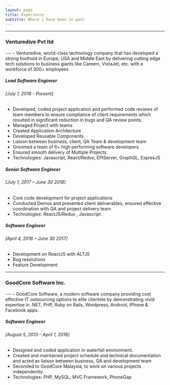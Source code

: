 ```yaml
---
layout: page
title: Experience
subtitle: Where i have been in past
---
```

---
<div class="text-center">
  <h3>Venturedive Pvt ltd</h3>
</div>
---
- Venturedive, world-class technology company that has developed a strong foothold in Europe, USA and Middle East by delivering cutting edge tech solutions to business giants like Careem, VistaJet, etc. with a workforce of 300+ employees

##### Lead Software Engineer
###### [July 1, 2018 - Present]
- Developed, coded project application and performed code reviews of team members to ensure compliance of client requirements which resulted in significant reduction in bugs and QA review points.
- Managed Project with teams
- Created Application Architecture
- Developed Reusable Components
- Liaison between business, client, QA Team & development team
- Groomed a team of 6+ high performing software developers
- Ensured smooth delivery of Multiple Projects.
- Technologies: Javascript, React/Redux, EPIServer, GraphQL, ExpresJS

##### Senior Software Engineer
###### [July 1, 2017 – June 30 2018]
- Core code development for project applications
- Conducted Demos and presented client deliverables, ensured effective coordination
with QA and project delivery team
- Technologies: ReactJS/Redux , Javascript


##### Software Engineer
###### [April 4, 2016 – June 30 2017]
- Development on ReactJS with ALTJS
- Bug resolutions
- Feature Development



---
<div class="text-center">
  <h3>GoodCore Software Inc.</h3>
</div>
---
- GoodCore Software, a modern software company providing cost effective IT outsourcing options to elite clientele by demonstrating vivid expertise in .NET, PHP, Ruby on Rails, Wordpress, Android, IPhone & Facebook apps.

##### Software Engineer
###### [August 5, 2013 – April 1, 2016]
- Designed and coded application in waterfall environment.
- Created and maintained project schedule and technical documentation and acted as
liaison between business, QA and development team
- Seconded to GoodCore Malaysia, to work on various projects independently.
- Technologies: PHP, MySQL, MVC Framework, PhoneGap
